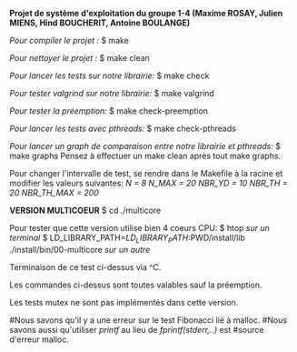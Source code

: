 **Projet de système d'exploitation du groupe 1-4
(Maxime ROSAY, Julien MIENS, Hind BOUCHERIT, Antoine BOULANGE)**

*Pour compiler le projet :*
  $ make

*Pour nettoyer le projet :*
  $ make clean

*Pour lancer les tests sur notre librairie:*
  $ make check

*Pour tester valgrind sur notre librairie:*
  $ make valgrind

*Pour tester la préemption:*
  $ make check-preemption

*Pour lancer les tests avec pthreads:*
  $ make check-pthreads

*Pour lancer un graph de comparaison entre notre librairie et pthreads:*
  $ make graphs
Pensez à effectuer un make clean après tout make graphs.

Pour changer l'intervalle de test, se rendre dans le Makefile à la racine et
modifier les valeurs suivantes:
*N = 8
N_MAX = 20
NBR_YD = 10
NBR_TH = 20
NBR_TH_MAX = 200*

**VERSION MULTICOEUR**
$ cd ./multicore

Pour tester que cette version utilise bien 4 coeurs CPU:
  $ htop *sur un terminal*
  $ LD_LIBRARY_PATH=$LD_LIBRARY_PATH:$PWD/install/lib ./install/bin/00-multicore
    *sur un autre*

Terminaison de ce test ci-dessus via ^C.

Les commandes ci-dessus sont toutes valables sauf la préemption.

Les tests mutex ne sont pas implémentés dans cette version.

#Nous savons qu'il y a une erreur sur le test Fibonacci lié à malloc.
#Nous savons aussi qu'utiliser *printf* au lieu de *fprintf(stderr,..)* est
#source d'erreur malloc.
